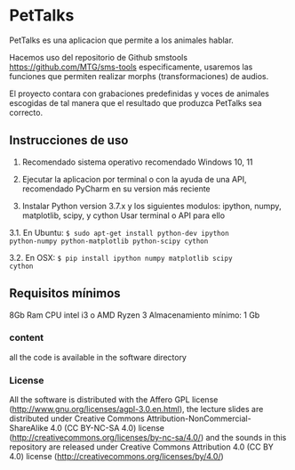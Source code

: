 PetTalks
========= 

PetTalks es una aplicacion que permite a los animales hablar.

Hacemos uso del repositorio de  Github smstools https://github.com/MTG/sms-tools
especificamente, usaremos las funciones que permiten realizar morphs 
(transformaciones) de audios.

El proyecto contara con grabaciones predefinidas y voces de animales escogidas 
de tal manera que el resultado que produzca PetTalks sea correcto. 

Instrucciones de uso
----------

1. Recomendado sistema operativo recomendado Windows 10, 11

2. Ejecutar la aplicacion por terminal o con la ayuda de una API, recomendado
  PyCharm en su version más reciente

3. Instalar Python version 3.7.x y los siguientes modulos:
  ipython, numpy, matplotlib, scipy, y cython
  Usar terminal o API para ello
  
  3.1. En Ubuntu: <code>$ sudo apt-get install python-dev ipython python-numpy python-matplotlib python-scipy cython</code>
  
  3.2. En OSX: <code>$ pip install ipython numpy matplotlib scipy cython</code>

Requisitos mínimos
----------
8Gb Ram
CPU intel i3 o AMD Ryzen 3
Almacenamiento mínimo: 1 Gb


### content
all the code is available in the software directory

### License

All the software is distributed with the Affero GPL license (http://www.gnu.org/licenses/agpl-3.0.en.html), the lecture slides are distributed under Creative Commons Attribution-NonCommercial-ShareAlike 4.0 (CC BY-NC-SA 4.0) license (http://creativecommons.org/licenses/by-nc-sa/4.0/) and the sounds in this repository are released under Creative Commons Attribution 4.0 (CC BY 4.0) license (http://creativecommons.org/licenses/by/4.0/)
